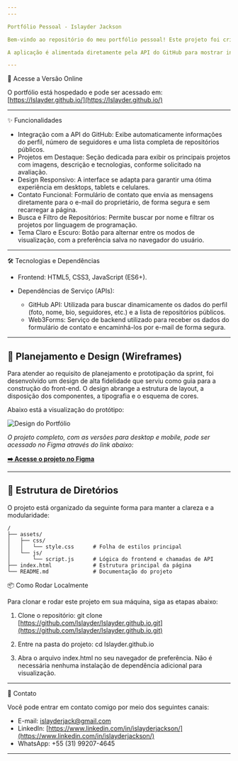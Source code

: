 ```yaml
---
---

Portfólio Pessoal - Islayder Jackson

Bem-vindo ao repositório do meu portfólio pessoal! Este projeto foi criado para exibir de maneira interativa meus projetos, habilidades e estatísticas do GitHub, tudo em uma interface moderna, responsiva e com temas claro e escuro.

A aplicação é alimentada diretamente pela API do GitHub para mostrar informações sempre atualizadas sobre meus repositórios e meu perfil.

---
```


🚀 Acesse a Versão Online

O portfólio está hospedado e pode ser acessado em:
[https://Islayder.github.io/](https://Islayder.github.io/)

---

✨ Funcionalidades

* Integração com a API do GitHub: Exibe automaticamente informações do perfil, número de seguidores e uma lista completa de repositórios públicos.
* Projetos em Destaque: Seção dedicada para exibir os principais projetos com imagens, descrição e tecnologias, conforme solicitado na avaliação.
* Design Responsivo: A interface se adapta para garantir uma ótima experiência em desktops, tablets e celulares.
* Contato Funcional: Formulário de contato que envia as mensagens diretamente para o e-mail do proprietário, de forma segura e sem recarregar a página.
* Busca e Filtro de Repositórios: Permite buscar por nome e filtrar os projetos por linguagem de programação.
* Tema Claro e Escuro: Botão para alternar entre os modos de visualização, com a preferência salva no navegador do usuário.

---

🛠️ Tecnologias e Dependências

* Frontend: HTML5, CSS3, JavaScript (ES6+).
* Dependências de Serviço (APIs):

  * GitHub API: Utilizada para buscar dinamicamente os dados do perfil (foto, nome, bio, seguidores, etc.) e a lista de repositórios públicos.
  * Web3Forms: Serviço de backend utilizado para receber os dados do formulário de contato e encaminhá-los por e-mail de forma segura.

---

## 🎨 Planejamento e Design (Wireframes)

Para atender ao requisito de planejamento e prototipação da sprint, foi desenvolvido um design de alta fidelidade que serviu como guia para a construção do front-end. O design abrange a estrutura de layout, a disposição dos componentes, a tipografia e o esquema de cores.

Abaixo está a visualização do protótipo:

![Design do Portfólio](assets/images/design-portfolio.png)

*O projeto completo, com as versões para desktop e mobile, pode ser acessado no Figma através do link abaixo:*

**[➡️ Acesse o projeto no Figma](LINK_PARA_SEU_PROJETO_NO_FIGMA)**

---

## 📁 Estrutura de Diretórios

O projeto está organizado da seguinte forma para manter a clareza e a modularidade:

```
/
├── assets/
│   ├── css/
│   │   └── style.css      # Folha de estilos principal
│   └── js/
│       └── script.js      # Lógica do frontend e chamadas de API
├── index.html             # Estrutura principal da página
└── README.md              # Documentação do projeto
```


📦 Como Rodar Localmente

Para clonar e rodar este projeto em sua máquina, siga as etapas abaixo:

1. Clone o repositório:
   git clone [https://github.com/Islayder/Islayder.github.io.git](https://github.com/Islayder/Islayder.github.io.git)

2. Entre na pasta do projeto:
   cd Islayder.github.io

3. Abra o arquivo index.html no seu navegador de preferência. Não é necessária nenhuma instalação de dependência adicional para visualização.

---

💬 Contato

Você pode entrar em contato comigo por meio dos seguintes canais:

* E-mail: [islayderjack@gmail.com](mailto:islayderjack@gmail.com)
* LinkedIn: [https://www.linkedin.com/in/islayderjackson/](https://www.linkedin.com/in/islayderjackson/)
* WhatsApp: +55 (31) 99207-4645

---
